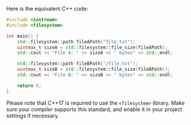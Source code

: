 Here is the equivalent C++ code:

```cpp
#include <iostream>
#include <filesystem>

int main() {
    std::filesystem::path fileAPath("file.txt");
    uintmax_t sizeA = std::filesystem::file_size(fileAPath);
    std::cout << "File A: " << sizeA << " bytes" << std::endl;

    std::filesystem::path fileBPath("/file.txt");
    uintmax_t sizeB = std::filesystem::file_size(fileBPath));
    std::cout << "File B: " << sizeB << " bytes" << std::endl;

    return 0;
}
```
Please note that C++17 is required to use the `<filesystem>` library. Make sure your compiler supports this standard, and enable it in your project settings if necessary.
